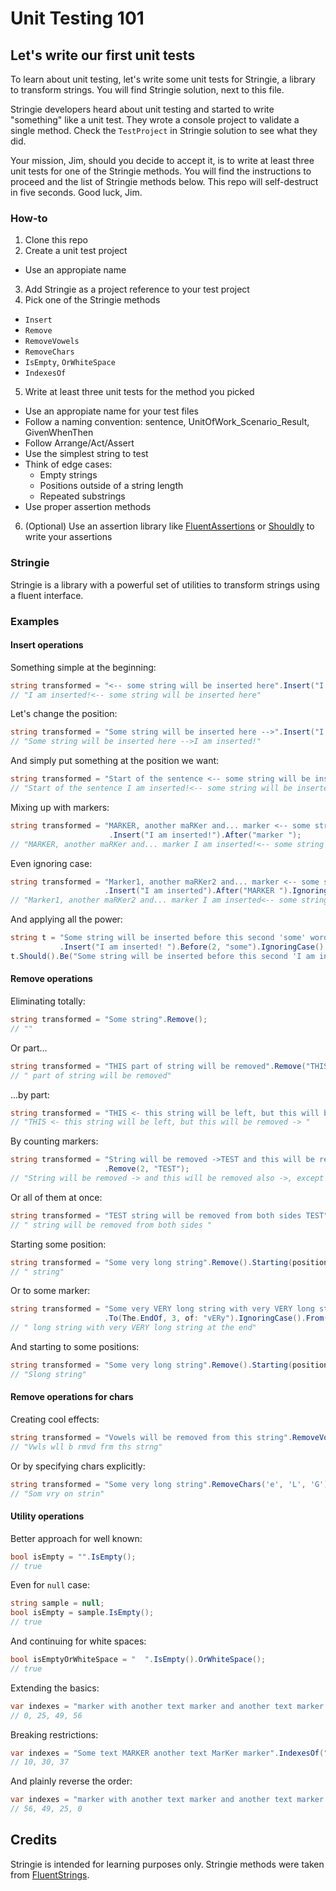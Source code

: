 # Unit Testing 101

## Let's write our first unit tests

To learn about unit testing, let's write some unit tests for Stringie, a library to transform strings. You will find Stringie solution, next to this file.

Stringie developers heard about unit testing and started to write "something" like a unit test. They wrote a console project to validate a single method. Check the `TestProject` in Stringie solution to see what they did.

Your mission, Jim, should you decide to accept it, is to write at least three unit tests for one of the Stringie methods. You will find the instructions to proceed and the list of Stringie methods below. This repo will self-destruct in five seconds. Good luck, Jim.

### How-to

1. Clone this repo
2. Create a unit test project
  * Use an appropiate name
3. Add Stringie as a project reference to your test project
4. Pick one of the Stringie methods
  * `Insert`
  * `Remove`
  * `RemoveVowels`
  * `RemoveChars`
  * `IsEmpty`, `OrWhiteSpace`
  * `IndexesOf`
5. Write at least three unit tests for the method you picked
  * Use an appropiate name for your test files
  * Follow a naming convention: sentence, UnitOfWork_Scenario_Result, GivenWhenThen
  * Follow Arrange/Act/Assert
  * Use the simplest string to test
  * Think of edge cases:
	* Empty strings
	* Positions outside of a string length
	* Repeated substrings
  * Use proper assertion methods
6. (Optional) Use an assertion library like [FluentAssertions](https://fluentassertions.com/introduction) or [Shouldly](https://github.com/shouldly/shouldly) to write your assertions

### Stringie

Stringie is a library with a powerful set of utilities to transform strings using a fluent interface.

### Examples

#### Insert operations

Something simple at the beginning:

```csharp
string transformed = "<-- some string will be inserted here".Insert("I am inserted!");
// "I am inserted!<-- some string will be inserted here"
```

Let's change the position:

```csharp
string transformed = "Some string will be inserted here -->".Insert("I am inserted!").To(The.End);
// "Some string will be inserted here -->I am inserted!"
```

And simply put something at the position we want:

```csharp
string transformed = "Start of the sentence <-- some string will be inserted here".Insert("I am inserted!").At(22);
// "Start of the sentence I am inserted!<-- some string will be inserted here"
```

Mixing up with markers:

```csharp
string transformed = "MARKER, another maRKer and... marker <-- some string will be inserted here"
                      .Insert("I am inserted!").After("marker ");
// "MARKER, another maRKer and... marker I am inserted!<-- some string will be inserted here"
```

Even ignoring case:

```csharp
string transformed = "Marker1, another maRKer2 and... marker <-- some string will be inserted here"
                     .Insert("I am inserted").After("MARKER ").IgnoringCase();
// "Marker1, another maRKer2 and... marker I am inserted<-- some string will be inserted here"
```

And applying all the power:

```csharp
string t = "Some string will be inserted before this second 'some' word, but not before this 'some'"
           .Insert("I am inserted! ").Before(2, "some").IgnoringCase().From(The.Beginning);
t.Should().Be("Some string will be inserted before this second 'I am inserted! some' word, but not before this 'some'"
```

#### Remove operations

Eliminating totally:

```csharp
string transformed = "Some string".Remove();
// ""
```

Or part...

```csharp
string transformed = "THIS part of string will be removed".Remove("THIS");
// " part of string will be removed"
```

...by part:

```csharp
string transformed = "THIS <- this string will be left, but this will be removed -> THIS".Remove("THIS").From(The.End);
// "THIS <- this string will be left, but this will be removed -> "
```

By counting markers:

```csharp
string transformed = "String will be removed ->TEST and this will be removed also ->TEST, except this ->TEST"
                     .Remove(2, "TEST");
// "String will be removed -> and this will be removed also ->, except this ->TEST"
```

Or all of them at once:

```csharp
string transformed = "TEST string will be removed from both sides TEST".RemoveAll("tESt").IgnoringCase();
// " string will be removed from both sides "
```

Starting some position:

```csharp
string transformed = "Some very long string".Remove().Starting(position: 7).From(The.End);
// " string"
```

Or to some marker:

```csharp
string transformed = "Some very VERY long string with very VERY long string at the end".Remove()
                     .To(The.EndOf, 3, of: "vERy").IgnoringCase().From(The.End);
// " long string with very VERY long string at the end"
```

And starting to some positions:

```csharp
string transformed = "Some very long string".Remove().Starting(position: 9).To(position: 0);
// "Slong string"
```

#### Remove operations for chars

Creating cool effects:

```csharp
string transformed = "Vowels will be removed from this string".RemoveVowels();
// "Vwls wll b rmvd frm ths strng"
```

Or by specifying chars explicitly:

```csharp
string transformed = "Some very long string".RemoveChars('e', 'L', 'G').IgnoringCase();
// "Som vry on strin"
```

#### Utility operations

Better approach for well known:

```csharp
bool isEmpty = "".IsEmpty();
// true
```

Even for `null` case:

```csharp
string sample = null;
bool isEmpty = sample.IsEmpty();
// true
```

And continuing for white spaces:

```csharp
bool isEmptyOrWhiteSpace = "  ".IsEmpty().OrWhiteSpace();
// true
```

Extending the basics:

```csharp
var indexes = "marker with another text marker and another text marker marker".IndexesOf("marker");
// 0, 25, 49, 56
```

Breaking restrictions:

```csharp
var indexes = "Some text MARKER another text MarKer marker".IndexesOf("mArkEr").IgnoringCase();
// 10, 30, 37
```

And plainly reverse the order:

```csharp
var indexes = "marker with another text marker and another text marker marker".IndexesOf("marker").From(The.End);
// 56, 49, 25, 0
```

## Credits

Stringie is intended for learning purposes only. Stringie methods were taken from [FluentStrings](https://github.com/MSayfullin/FluentStrings).

